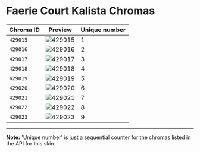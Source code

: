 # Faerie Court Kalista Chromas

| Chroma ID | Preview | Unique number |
|---|---|---|
| `429015` | ![429015](https://raw.communitydragon.org/latest/plugins/rcp-be-lol-game-data/global/default/v1/champion-chroma-images/429/429015.png) | 1 |
| `429016` | ![429016](https://raw.communitydragon.org/latest/plugins/rcp-be-lol-game-data/global/default/v1/champion-chroma-images/429/429016.png) | 2 |
| `429017` | ![429017](https://raw.communitydragon.org/latest/plugins/rcp-be-lol-game-data/global/default/v1/champion-chroma-images/429/429017.png) | 3 |
| `429018` | ![429018](https://raw.communitydragon.org/latest/plugins/rcp-be-lol-game-data/global/default/v1/champion-chroma-images/429/429018.png) | 4 |
| `429019` | ![429019](https://raw.communitydragon.org/latest/plugins/rcp-be-lol-game-data/global/default/v1/champion-chroma-images/429/429019.png) | 5 |
| `429020` | ![429020](https://raw.communitydragon.org/latest/plugins/rcp-be-lol-game-data/global/default/v1/champion-chroma-images/429/429020.png) | 6 |
| `429021` | ![429021](https://raw.communitydragon.org/latest/plugins/rcp-be-lol-game-data/global/default/v1/champion-chroma-images/429/429021.png) | 7 |
| `429022` | ![429022](https://raw.communitydragon.org/latest/plugins/rcp-be-lol-game-data/global/default/v1/champion-chroma-images/429/429022.png) | 8 |
| `429023` | ![429023](https://raw.communitydragon.org/latest/plugins/rcp-be-lol-game-data/global/default/v1/champion-chroma-images/429/429023.png) | 9 |

---

**Note:** 'Unique number' is just a sequential counter for the chromas listed in the API for this skin.